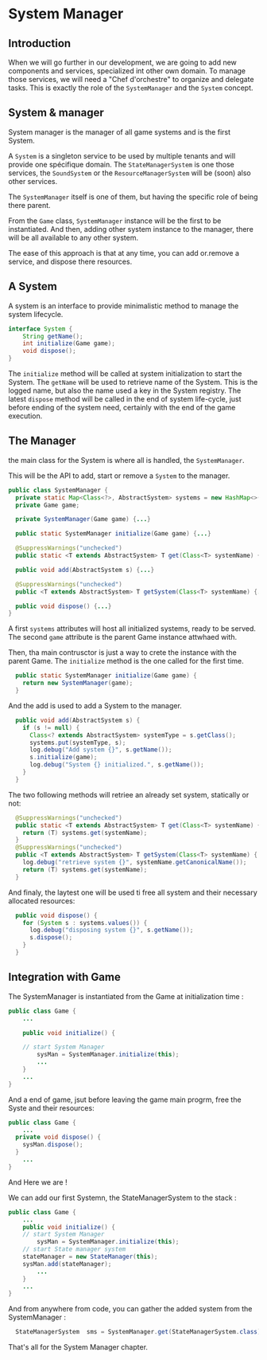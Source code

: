 # System Manager

## Introduction

When we will go further in our development, we are going to add new components and services, specialized int other own domain. To manage those services, we will need a "Chef d'orchestre" to organize and delegate tasks. This is exactly the role of the `SystemManager` and the `System` concept.

## System & manager 

System manager is the manager of all game systems and is the first System.

A `System` is a singleton service to be used by multiple tenants and will provide one spécifique domain. The `StateManagerSystem` is one those services, the `SoundSystem` or the `ResourceManagerSystem` will be (soon) also other services.

The `SystemManager` itself is one of them, but having the specific role of being there parent.

From the `Game` class, `SystemManager` instance will be the first to be instantiated.
And then, adding other system instance to the manager, there will be all available to any other system.

The ease of this approach is that at any time, you can add or.remove a service, and dispose there resources.

## A System

A system is an interface to provide minimalistic method to manage the system lifecycle.

```java
interface System {
    String getName();
    int initialize(Game game);
    void dispose();
}
```

The `initialize` method will be called at system initialization to start the System.
The `getName` will be used to retrieve name of the System. This is the logged name, but also the name used a key in the System registry.
The latest `dispose` method will be called in the end of system life-cycle, just before ending of the system need, certainly with the end of the game execution.

## The Manager

the main class for the System is where all is handled, the `SystemManager`.

This will be the API to add, start or remove a `System` to the manager.

```java
public class SystemManager {
  private static Map<Class<?>, AbstractSystem> systems = new HashMap<>();
  private Game game;

  private SystemManager(Game game) {...}

  public static SystemManager initialize(Game game) {...}

  @SuppressWarnings("unchecked")
  public static <T extends AbstractSystem> T get(Class<T> systemName) {...}

  public void add(AbstractSystem s) {...}

  @SuppressWarnings("unchecked")
  public <T extends AbstractSystem> T getSystem(Class<T> systemName) {...}

  public void dispose() {...}
}

```

A first `systems` attributes will host all initialized systems, ready to be served.
The second `game` attribute is the parent Game instance attwhaed with.

Then, tha main contrusctor is just a way to crete the instance with the parent Game.
The `initialize` method is the one called for the first time.

```java
  public static SystemManager initialize(Game game) {
    return new SystemManager(game);
  }
```

And the add is used to add a System to the manager.

```java
  public void add(AbstractSystem s) {
    if (s != null) {
      Class<? extends AbstractSystem> systemType = s.getClass();
      systems.put(systemType, s);
      log.debug("Add system {}", s.getName());
      s.initialize(game);
      log.debug("System {} initialized.", s.getName());
    }
  }
```

The two following methods will retriee an already set system, statically or not:

```java
  @SuppressWarnings("unchecked")
  public static <T extends AbstractSystem> T get(Class<T> systemName) {
    return (T) systems.get(systemName);
  }
  @SuppressWarnings("unchecked")
  public <T extends AbstractSystem> T getSystem(Class<T> systemName) {
    log.debug("retrieve system {}", systemName.getCanonicalName());
    return (T) systems.get(systemName);
  }
```

And finaly, the laytest one will be used ti free all system and their necessary allocated resources:

```java
  public void dispose() {
    for (System s : systems.values()) {
      log.debug("disposing system {}", s.getName());
      s.dispose();
    }
  }
```

## Integration with Game

The SystemManager is instantiated from the Game at initialization time :

```java
public class Game {
    ...

    public void initialize() {

    // start System Manager
        sysMan = SystemManager.initialize(this);
        ...
    }
    ...
}
```

And a end of game, jsut before leaving the game main progrm, free the Syste and their resources:

```java
public class Game {
    ...
  private void dispose() {
    sysMan.dispose();
  }
    ...
}
```

And Here we are !

We can add our first Systemn, the StateManagerSystem to the stack :

```java
public class Game {
    ...
    public void initialize() {
    // start System Manager
        sysMan = SystemManager.initialize(this);
    // start State manager system
    stateManager = new StateManager(this);
    sysMan.add(stateManager);
        ...
    }
    ...
}
```

And from anywhere from code, you can gather the added system from the SystemManager :

```java
  StateManagerSystem  sms = SystemManager.get(StateManagerSystem.class);
```

That's all for the System Manager chapter.



